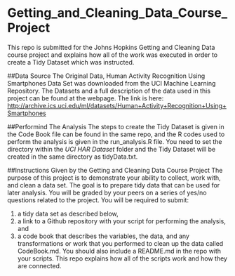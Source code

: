 # Getting_and_Cleaning_Data_Course_Project
This repo is submitted for the Johns Hopkins Getting and Cleaning Data course project and explains how all of the work was executed in order to create a Tidy Dataset which was instructed.

##Data Source
The Original Data, Human Activity Recognition Using Smartphones Data Set was downloaded from the UCI Machine Learning Repository. The Datasets and a full description of the data used in this project can be found at the webpage.
The link is here: http://archive.ics.uci.edu/ml/datasets/Human+Activity+Recognition+Using+Smartphones

##Performind The Analysis
The steps to create the Tidy Dataset is given in the Code Book file can be found in the same repo, and the R codes used to perform the analysis is given in the run_analysis.R file.
You need to set the directory within the *UCI HAR Dataset* folder and the Tidy Dataset will be created in the same directory as tidyData.txt.

##Instructions Given by the Getting and Cleaning Data Course Project 
The purpose of this project is to demonstrate your ability to collect, work with, and clean a data set. The goal is to prepare tidy data that can be used for later analysis. You will be graded by your peers on a series of yes/no questions related to the project. You will be required to submit:
1) a tidy data set as described below,
2) a link to a Github repository with your script for performing the analysis, and
3) a code book that describes the variables, the data, and any transformations or work that you performed to clean up the data called CodeBook.md.
You should also include a README.md in the repo with your scripts. This repo explains how all of the scripts work and how they are connected.

